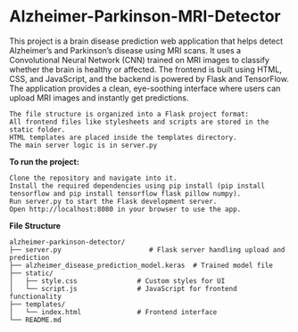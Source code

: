 # Alzheimer-Parkinson-MRI-Detector
This project is a brain disease prediction web application that helps detect Alzheimer’s and Parkinson’s disease using MRI scans. It uses a Convolutional Neural Network (CNN) trained on MRI images to classify whether the brain is healthy or affected. The frontend is built using HTML, CSS, and JavaScript, and the backend is powered by Flask and TensorFlow. The application provides a clean, eye-soothing interface where users can upload MRI images and instantly get predictions.
```
The file structure is organized into a Flask project format:
All frontend files like stylesheets and scripts are stored in the static folder.
HTML templates are placed inside the templates directory.
The main server logic is in server.py
```
**To run the project:**
```
Clone the repository and navigate into it.
Install the required dependencies using pip install (pip install tensorflow and pip install tensorflow flask pillow numpy).
Run server.py to start the Flask development server.
Open http://localhost:8080 in your browser to use the app.
```
**File Structure**
```
alzheimer-parkinson-detector/
├── server.py                      # Flask server handling upload and prediction
├── alzheimer_disease_prediction_model.keras  # Trained model file
├── static/
│   ├── style.css               # Custom styles for UI
│   └── script.js               # JavaScript for frontend functionality
├── templates/
│   └── index.html              # Frontend interface
└── README.md

```
